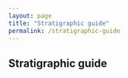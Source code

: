 ```yaml
---
layout: page
title: "Stratigraphic guide"
permalink: /stratigraphic-guide
---
```


## Stratigraphic guide

